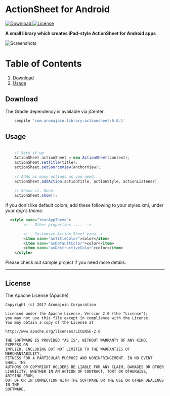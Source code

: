 # ActionSheet for Android

[ ![Download](https://api.bintray.com/packages/aromajoin/maven/actionsheet-android/images/download.svg) ](https://bintray.com/aromajoin/maven/actionsheet-android/_latestVersion)
[![License](https://img.shields.io/badge/license-Apache%202-4EB1BA.svg?style=flat-square)](https://www.apache.org/licenses/LICENSE-2.0.html)

**A small library which creates iPad-style ActionSheet for Android apps**  
  
![Screenshots](https://raw.githubusercontent.com/aromajoin/actionsheet-android/master/screenshots/screenshot.png)  

# Table of Contents
1. [Download](#download)
2. [Usage](#usage)


## Download  

The Gradle dependency is available via jCenter.  
```gradle
    compile 'com.aromajoin.library:actionsheet:0.0.1'
```
## Usage


```java
    
    // Sets it up
    ActionSheet actionSheet = new ActionSheet(context);
    actionSheet.setTitle(title);
    actionSheet.setSourceView(anchorView);
    
    // Adds as many actions as you need...
    actionSheet.addAction(actionTitle, actionStyle, actionListener);
        
    // Shows it. Done.
    actionSheet.show();
```  

If you don't like default colors, add these following to your styles.xml, under *your app's theme*.
```xml
  <style name="YourAppTheme">
        <!-- Other properties .... -->

        <!-- Customize Action Sheet view-->
        <item name="asTitleColor">color</item>
        <item name="asDefaultColor">color</item>
        <item name="asDestructiveColor">color</item>
    </style>
```  

Please check out sample project if you need more details.

-----  
## License  

The Apache License (Apache)

    Copyright (c) 2017 Aromajoin Corporation

    Licensed under the Apache License, Version 2.0 (the "License");
    you may not use this file except in compliance with the License.
    You may obtain a copy of the License at

    http://www.apache.org/licenses/LICENSE-2.0

    THE SOFTWARE IS PROVIDED "AS IS", WITHOUT WARRANTY OF ANY KIND, EXPRESS OR
    IMPLIED, INCLUDING BUT NOT LIMITED TO THE WARRANTIES OF MERCHANTABILITY,
    FITNESS FOR A PARTICULAR PURPOSE AND NONINFRINGEMENT. IN NO EVENT SHALL THE
    AUTHORS OR COPYRIGHT HOLDERS BE LIABLE FOR ANY CLAIM, DAMAGES OR OTHER
    LIABILITY, WHETHER IN AN ACTION OF CONTRACT, TORT OR OTHERWISE, ARISING FROM,
    OUT OF OR IN CONNECTION WITH THE SOFTWARE OR THE USE OR OTHER DEALINGS IN THE
    SOFTWARE.
